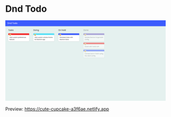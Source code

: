 <h1>
  Dnd Todo
</h1>

<p>
  <img src=".github/screenshot.png" alt="app screenshot">
</p>

<p>Preview: <a href="https://cute-cupcake-a3f6ae.netlify.app">https://cute-cupcake-a3f6ae.netlify.app</a></p>
